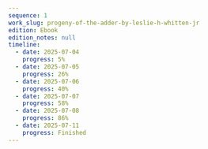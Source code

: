 ```yaml
---
sequence: 1
work_slug: progeny-of-the-adder-by-leslie-h-whitten-jr
edition: Ebook
edition_notes: null
timeline:
  - date: 2025-07-04
    progress: 5%
  - date: 2025-07-05
    progress: 26%
  - date: 2025-07-06
    progress: 40%
  - date: 2025-07-07
    progress: 58%
  - date: 2025-07-08
    progress: 86%
  - date: 2025-07-11
    progress: Finished
---
```


